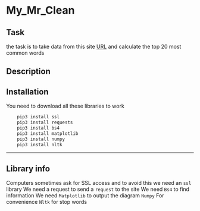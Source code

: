# My_Mr_Clean

## Task

the task is to take data from this site [URL](https://en.wikipedia.org/wiki/Ozone_layer)
and calculate the top 20 most common words

## Description


## Installation

You need to download all these libraries to work

``` python
    pip3 install ssl
    pip3 install requests
    pip3 install bs4
    pip3 install matplotlib
    pip3 install numpy
    pip3 install nltk
```
___

## Library info

Computers sometimes ask for SSL access and to avoid this we need an `ssl` library
We need a request to send a `request` to the site
We need `Bs4` to find information
We need `Matplotlib` to output the diagram 
`Numpy` For convenience
`Nltk` for stop words
